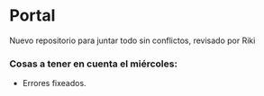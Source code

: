 # Portal
Nuevo repositorio para juntar todo sin conflictos, revisado por Riki

### Cosas a tener en cuenta el miércoles:
- Errores fixeados.